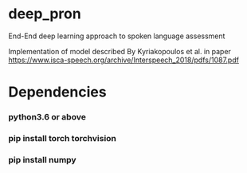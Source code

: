 # deep_pron
End-End deep learning approach to spoken language assessment

Implementation of model described By Kyriakopoulos et al. in paper
https://www.isca-speech.org/archive/Interspeech_2018/pdfs/1087.pdf

# Dependencies

### python3.6 or above
### pip install torch torchvision
### pip install numpy

